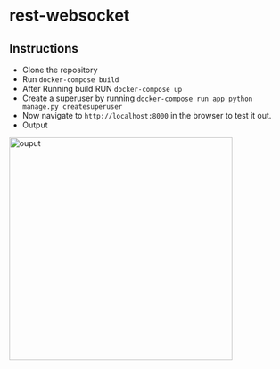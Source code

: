 # rest-websocket


## Instructions
* Clone the repository
* Run ```docker-compose build```
* After Running build RUN ```docker-compose up```
* Create a superuser by running ```docker-compose run app python manage.py createsuperuser```
* Now navigate to ```http://localhost:8000``` in the browser to test it out.
* Output
<img alt="ouput" height="400" src="img/output.png">
